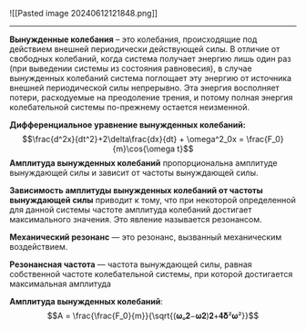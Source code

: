  ![[Pasted image 20240612121848.png]]

---

**Вынужденные колебания** – это колебания, происходящие под действием внешней периодически действующей силы. В отличие от свободных колебаний, когда система получает энергию лишь один раз (при выведении системы из состояния равновесия), в случае вынужденных колебаний система поглощает эту энергию от источника внешней периодической силы непрерывно. Эта энергия восполняет потери, расходуемые на преодоление трения, и потому полная энергия колебательной системы по-прежнему остается неизменной.

**Дифференциальное уравнение вынужденных колебаний:** $$\frac{d^2x}{dt^2}+2\delta\frac{dx}{dt} + \omega^2_0x = \frac{F_0}{m}\cos{\omega t}$$
**Амплитуда вынужденных колебаний** пропорциональна амплитуде вынуждающей силы и зависит от частоты вынуждающей силы.

**Зависимость амплитуды вынужденных колебаний от частоты вынуждающей силы** приводит к тому, что при некоторой определенной для данной системы частоте амплитуда колебаний достигает максимального значения. Это явление называется резонансом.

**Механический резонанс** — это резонанс, вызванный механическим воздействием.

**Резонансная частота** — частота вынуждающей силы, равная собственной частоте
колебательной системы, при которой достигается максимальная амплитуда

**Амплитуда вынужденных колебаний**: $$A = \frac{\frac{F_0}{m}}{\sqrt{(𝛚ₒ𝟐−𝛚𝟐)𝟐+𝟒𝛅²𝛚²}}$$
